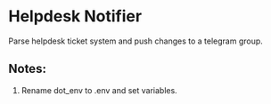 # Helpdesk Notifier


Parse helpdesk ticket system and push changes to a telegram group.


## Notes:


1. Rename dot_env to .env and set variables.
